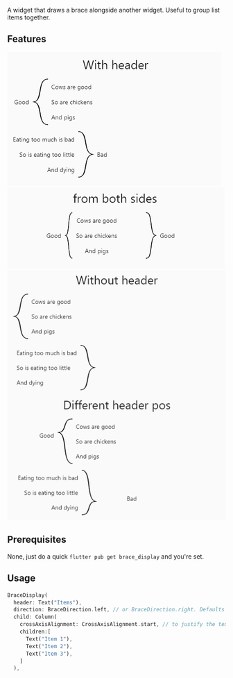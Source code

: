 A widget that draws a brace alongside another widget. Useful to group list items together.

## Features

![Sample](https://github.com/stobix/flutter_brace_display/raw/master/readme_resources/with_header.png)
![Sample](https://github.com/stobix/flutter_brace_display/raw/master/readme_resources/both.png)
![Sample](https://github.com/stobix/flutter_brace_display/raw/master/readme_resources/rest.png)

## Prerequisites

None, just do a quick `flutter pub get brace_display` and you're set.

## Usage

```dart
BraceDisplay(
  header: Text("Items"),
  direction: BraceDirection.left, // or BraceDirection.right. Defaults to left.
  child: Column(
    crossAxisAlignment: CrossAxisAlignment.start, // to justify the text close to the brace
    children:[
      Text("Item 1"),
      Text("Item 2"),
      Text("Item 3"),
    ]
  ),
```

